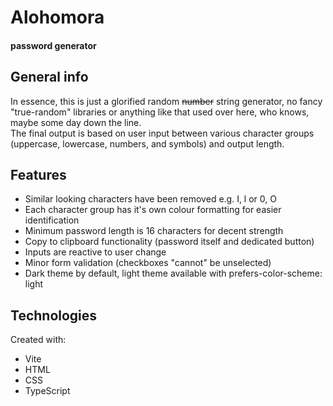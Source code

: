 # Alohomora 
#### password generator

## General info
In essence, this is just a glorified random ~~number~~ string generator, no fancy "true-random" libraries or anything like that used over here, who knows, maybe some day down the line.     
The final output is based on user input between various character groups (uppercase, lowercase, numbers, and symbols) and output length.

## Features 
* Similar looking characters have been removed e.g. I, l or 0, O
* Each character group has it's own colour formatting for easier identification
* Minimum password length is 16 characters for decent strength
* Copy to clipboard functionality (password itself and dedicated button)
* Inputs are reactive to user change
* Minor form validation (checkboxes "cannot" be unselected)
* Dark theme by default, light theme available with prefers-color-scheme: light

## Technologies
Created with:
* Vite
* HTML
* CSS
* TypeScript
